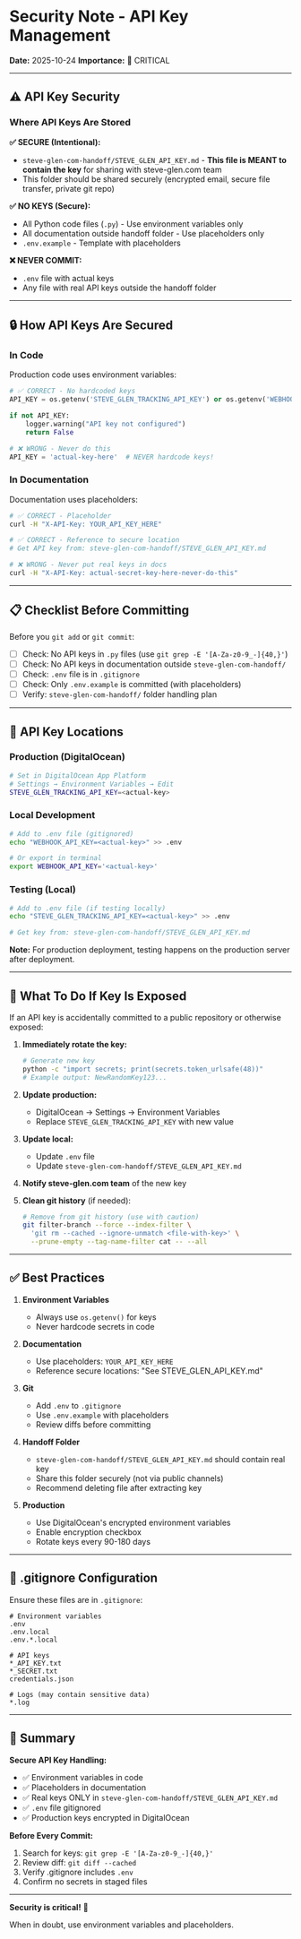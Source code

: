 # Security Note - API Key Management

**Date:** 2025-10-24
**Importance:** 🔐 CRITICAL

---

## ⚠️ API Key Security

### Where API Keys Are Stored

**✅ SECURE (Intentional):**
- `steve-glen-com-handoff/STEVE_GLEN_API_KEY.md` - **This file is MEANT to contain the key** for sharing with steve-glen.com team
- This folder should be shared securely (encrypted email, secure file transfer, private git repo)

**✅ NO KEYS (Secure):**
- All Python code files (`.py`) - Use environment variables only
- All documentation outside handoff folder - Use placeholders only
- `.env.example` - Template with placeholders

**❌ NEVER COMMIT:**
- `.env` file with actual keys
- Any file with real API keys outside the handoff folder

---

## 🔒 How API Keys Are Secured

### In Code

Production code uses environment variables:

```python
# ✅ CORRECT - No hardcoded keys
API_KEY = os.getenv('STEVE_GLEN_TRACKING_API_KEY') or os.getenv('WEBHOOK_API_KEY')

if not API_KEY:
    logger.warning("API key not configured")
    return False
```

```python
# ❌ WRONG - Never do this
API_KEY = 'actual-key-here'  # NEVER hardcode keys!
```

### In Documentation

Documentation uses placeholders:

```bash
# ✅ CORRECT - Placeholder
curl -H "X-API-Key: YOUR_API_KEY_HERE"

# ✅ CORRECT - Reference to secure location
# Get API key from: steve-glen-com-handoff/STEVE_GLEN_API_KEY.md
```

```bash
# ❌ WRONG - Never put real keys in docs
curl -H "X-API-Key: actual-secret-key-here-never-do-this"
```

---

## 📋 Checklist Before Committing

Before you `git add` or `git commit`:

- [ ] Check: No API keys in `.py` files (use `git grep -E '[A-Za-z0-9_-]{40,}'`)
- [ ] Check: No API keys in documentation outside `steve-glen-com-handoff/`
- [ ] Check: `.env` file is in `.gitignore`
- [ ] Check: Only `.env.example` is committed (with placeholders)
- [ ] Verify: `steve-glen-com-handoff/` folder handling plan

---

## 🔐 API Key Locations

### Production (DigitalOcean)
```bash
# Set in DigitalOcean App Platform
# Settings → Environment Variables → Edit
STEVE_GLEN_TRACKING_API_KEY=<actual-key>
```

### Local Development
```bash
# Add to .env file (gitignored)
echo "WEBHOOK_API_KEY=<actual-key>" >> .env

# Or export in terminal
export WEBHOOK_API_KEY='<actual-key>'
```

### Testing (Local)
```bash
# Add to .env file (if testing locally)
echo "STEVE_GLEN_TRACKING_API_KEY=<actual-key>" >> .env

# Get key from: steve-glen-com-handoff/STEVE_GLEN_API_KEY.md
```

**Note:** For production deployment, testing happens on the production server after deployment.

---

## 🚨 What To Do If Key Is Exposed

If an API key is accidentally committed to a public repository or otherwise exposed:

1. **Immediately rotate the key:**
   ```bash
   # Generate new key
   python -c "import secrets; print(secrets.token_urlsafe(48))"
   # Example output: NewRandomKey123...
   ```

2. **Update production:**
   - DigitalOcean → Settings → Environment Variables
   - Replace `STEVE_GLEN_TRACKING_API_KEY` with new value

3. **Update local:**
   - Update `.env` file
   - Update `steve-glen-com-handoff/STEVE_GLEN_API_KEY.md`

4. **Notify steve-glen.com team** of the new key

5. **Clean git history** (if needed):
   ```bash
   # Remove from git history (use with caution)
   git filter-branch --force --index-filter \
     'git rm --cached --ignore-unmatch <file-with-key>' \
     --prune-empty --tag-name-filter cat -- --all
   ```

---

## ✅ Best Practices

1. **Environment Variables**
   - Always use `os.getenv()` for keys
   - Never hardcode secrets in code

2. **Documentation**
   - Use placeholders: `YOUR_API_KEY_HERE`
   - Reference secure locations: "See STEVE_GLEN_API_KEY.md"

3. **Git**
   - Add `.env` to `.gitignore`
   - Use `.env.example` with placeholders
   - Review diffs before committing

4. **Handoff Folder**
   - `steve-glen-com-handoff/STEVE_GLEN_API_KEY.md` should contain real key
   - Share this folder securely (not via public channels)
   - Recommend deleting file after extracting key

5. **Production**
   - Use DigitalOcean's encrypted environment variables
   - Enable encryption checkbox
   - Rotate keys every 90-180 days

---

## 📁 .gitignore Configuration

Ensure these files are in `.gitignore`:

```gitignore
# Environment variables
.env
.env.local
.env.*.local

# API keys
*_API_KEY.txt
*_SECRET.txt
credentials.json

# Logs (may contain sensitive data)
*.log
```

---

## 🎯 Summary

**Secure API Key Handling:**
- ✅ Environment variables in code
- ✅ Placeholders in documentation
- ✅ Real keys ONLY in `steve-glen-com-handoff/STEVE_GLEN_API_KEY.md`
- ✅ `.env` file gitignored
- ✅ Production keys encrypted in DigitalOcean

**Before Every Commit:**
1. Search for keys: `git grep -E '[A-Za-z0-9_-]{40,}'`
2. Review diff: `git diff --cached`
3. Verify .gitignore includes `.env`
4. Confirm no secrets in staged files

---

**Security is critical!** 🔐

When in doubt, use environment variables and placeholders.
